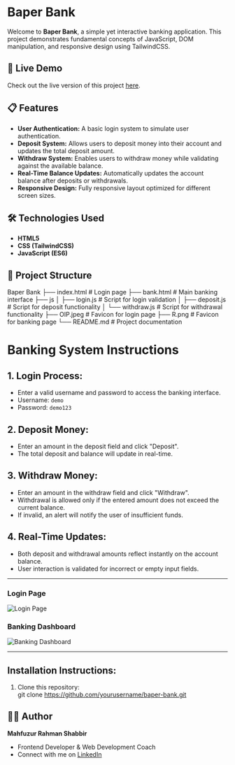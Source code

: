 # Baper Bank

Welcome to **Baper Bank**, a simple yet interactive banking application. This project demonstrates fundamental concepts of JavaScript, DOM manipulation, and responsive design using TailwindCSS.

## 🚀 Live Demo
Check out the live version of this project [here](https://baper-bank-eta.vercel.app/).

## 📋 Features
- **User Authentication:** A basic login system to simulate user authentication.
- **Deposit System:** Allows users to deposit money into their account and updates the total deposit amount.
- **Withdraw System:** Enables users to withdraw money while validating against the available balance.
- **Real-Time Balance Updates:** Automatically updates the account balance after deposits or withdrawals.
- **Responsive Design:** Fully responsive layout optimized for different screen sizes.

## 🛠️ Technologies Used
- **HTML5**
- **CSS (TailwindCSS)**
- **JavaScript (ES6)**

## 📂 Project Structure
Baper Bank
├── index.html            # Login page
├── bank.html             # Main banking interface
├── js
│   ├── login.js          # Script for login validation
│   ├── deposit.js        # Script for deposit functionality
│   └── withdraw.js       # Script for withdrawal functionality
├── OIP.jpeg              # Favicon for login page
├── R.png                 # Favicon for banking page
└── README.md             # Project documentation


# Banking System Instructions

## 1. **Login Process:**
   - Enter a valid username and password to access the banking interface.
   - Username: `demo`
   - Password: `demo123`

## 2. **Deposit Money:**
   - Enter an amount in the deposit field and click "Deposit".
   - The total deposit and balance will update in real-time.

## 3. **Withdraw Money:**
   - Enter an amount in the withdraw field and click "Withdraw".
   - Withdrawal is allowed only if the entered amount does not exceed the current balance.
   - If invalid, an alert will notify the user of insufficient funds.

## 4. **Real-Time Updates:**
   - Both deposit and withdrawal amounts reflect instantly on the account balance.
   - User interaction is validated for incorrect or empty input fields.

---

### Login Page
![Login Page](path/to/login-page-screenshot.png)

### Banking Dashboard
![Banking Dashboard](https://prnt.sc/1THamACwvGac)

---

## Installation Instructions:

1. Clone this repository:  
   git clone https://github.com/yourusername/baper-bank.git


## 👨‍💻 Author

**Mahfuzur Rahman Shabbir**  
- Frontend Developer & Web Development Coach  
- Connect with me on [LinkedIn](https://www.linkedin.com/in/mahfuzurrahmanshabbir/)

